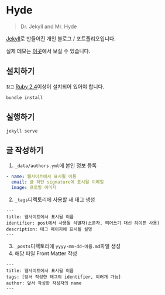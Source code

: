 # Hyde

> Dr. Jekyll and Mr. Hyde

[Jekyll](https://https://jekyllrb.com/)로 만들어진 개인 블로그 / 포트폴리오입니다.

실제 데모는 [이곳](https://chemistryx.me/)에서 보실 수 있습니다.

## 설치하기

`참고` [Ruby 2.4](https://www.ruby-lang.org)이상이 설치되어 있어야 합니다.

```
bundle install
```

## 실행하기

```
jekyll serve
```

## 글 작성하기

1. `_data/authors.yml`에 본인 정보 등록

```yaml
- name: 웹사이트에서 표시될 이름
  email: 글 하단 signature에 표시될 이메일
  image: 프로필 이미지
```

2. `_tags`디렉토리에 사용할 새 태그 생성

```
---
title: 웹사이트에서 표시될 이름
identifier: post에서 사용될 식별자(소문자, 띄어쓰기 대신 하이픈 사용)
description: 태그 페이지에 표시될 설명
---
```

3. `_posts`디렉토리에 `yyyy-mm-dd-이름.md`파일 생성
4. 해당 파일 Front Matter 작성

```
---
title: 웹사이트에서 표시될 이름
tags: [앞서 작성한 태그의 identifier, 여러개 가능]
author: 앞서 작성한 작성자의 name
---
```
